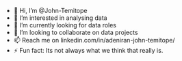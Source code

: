 - 👋 Hi, I’m @John-Temitope
- 👀 I’m interested in analysing data
- 🌱 I’m currently looking for data roles
- 💞️ I’m looking to collaborate on data projects
- 📫 Reach me on linkedin.com/in/adeniran-john-temitope/
- ⚡ Fun fact: Its not always what we think that really is.

<!---
John-Temitope/John-Temitope is a ✨ special ✨ repository because its `README.md` (this file) appears on your GitHub profile.
You can click the Preview link to take a look at your changes.
--->
